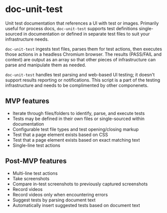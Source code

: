 # doc-unit-test

Unit test documentation that references a UI with test or images. Primarily useful for process docs, `doc-unit-test` supports test definitions single-sourced in documentation or defined in separate test files to suit your infrastructure needs.

`doc-unit-test` ingests text files, parses them for test actions, then executes those actions in a headless Chromium browser. The results (PASS/FAIL and context) are output as an array so that other pieces of infrastructure can parse and manipulate them as needed.

`doc-unit-test` handles test parsing and web-based UI testing; it doesn't support results reporting or notifications. This script is a part of the testing infrastructure and needs to be complimented by other componenets.

## MVP features

*   Iterate through files/folders to identify, parse, and execute tests
*   Tests may be defined in their own files or single-sourced within documentation
*   Configurable test file types and test opening/closing markup
*   Test that a page element exists based on CSS
*   Test that a page element exists based on exact matching text
*   Single-line test actions

## Post-MVP features

*   Multi-line test actions
*   Take screenshots
*   Compare in-test screenshots to previously captured screenshots
*   Record videos
*   Record videos only when encountering errors
*   Suggest tests by parsing document text
*   Automatically insert suggested tests based on document text